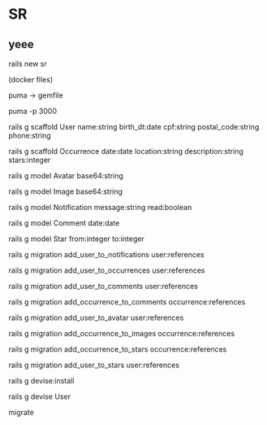 # SR

## yeee

rails new sr

(docker files)

puma -> gemfile

puma -p 3000

rails g scaffold User name:string birth_dt:date cpf:string postal_code:string phone:string

rails g scaffold Occurrence date:date location:string description:string stars:integer

rails g model Avatar base64:string

rails g model Image base64:string

rails g model Notification message:string read:boolean

rails g model Comment date:date

rails g model Star from:integer to:integer


rails g migration add_user_to_notifications user:references

rails g migration add_user_to_occurrences user:references

rails g migration add_user_to_comments user:references

rails g migration add_occurrence_to_comments occurrence:references

rails g migration add_user_to_avatar user:references

rails g migration add_occurrence_to_images occurrence:references

rails g migration add_occurrence_to_stars occurrence:references

rails g migration add_user_to_stars user:references


rails g devise:install

rails g devise User

migrate
